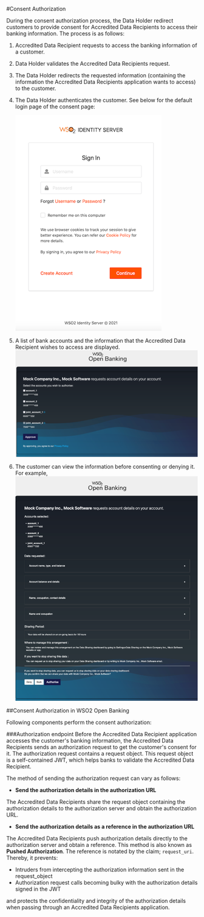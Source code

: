 #Consent Authorization

During the consent authorization process, the Data Holder redirect customers to provide consent for Accredited Data Recipients
to access their banking information. The process is as follows:

1. Accredited Data Recipient requests to access the banking information of a customer.
2. Data Holder validates the Accredited Data Recipients request.
3. The Data Holder redirects the requested information (containing the information the Accredited Data Recipients application wants to access)
to the customer.
4. The Data Holder authenticates the customer. See below for the default login page of the consent page:
 
    ![login-consent-page](../assets/img/learn/consent-manager/login-of-consent-page.png)
    
5. A list of bank accounts and the information that the Accredited Data Recipient wishes to access are displayed.
    ![select accounts](../assets/img/learn/consent-manager/consent-page-select-accounts.png)  
    
6. The customer can view the information before consenting or denying it. For example,
    ![grant consent](../assets/img/learn/consent-manager/consent-page-confirm.png) 
 
##Consent Authorization in WSO2 Open Banking 

Following components perform the consent authorization:

###Authorization endpoint
Before the Accredited Data Recipient application accesses the customer's banking information, the Accredited Data Recipients
sends an authorization request to get the customer's consent for it. The authorization request contains a request object. 
This request object is a self-contained JWT, which helps banks to validate the Accredited Data Recipient.

The method of sending the authorization request can vary as follows:

- **Send the authorization details in the authorization URL**

The Accredited Data Recipients share the request object containing the authorization details to the authorization server and obtain the 
authorization URL.

- **Send the authorization details as a reference in the authorization URL**

The Accredited Data Recipients push authorization details directly to the authorization server and obtain a reference. 
This method is also known as **Pushed Authorization**. The reference is notated by the claim; `request_uri`. Thereby, it prevents:
                                                                                         
- Intruders from intercepting the authorization information sent in the request_object
- Authorization request calls becoming bulky with the authorization details signed in the JWT

and protects the confidentiality and integrity of the authorization details when passing through an Accredited Data Recipients application.


